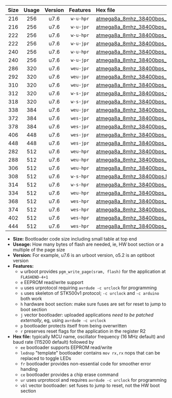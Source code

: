 |Size|Usage|Version|Features|Hex file|
|:-:|:-:|:-:|:-:|:--|
|216|256|u7.6|`w-u-hpr`|[atmega8a_8mhz_38400bps_ur.hex](https://raw.githubusercontent.com/stefanrueger/urboot/main/atmega8a_8mhz_38400bps_ur.hex)|
|216|256|u7.6|`w-u-jpr`|[atmega8a_8mhz_38400bps_ur_vbl.hex](https://raw.githubusercontent.com/stefanrueger/urboot/main/atmega8a_8mhz_38400bps_ur_vbl.hex)|
|222|256|u7.6|`w-u-hpr`|[atmega8a_8mhz_38400bps_lednop_ur.hex](https://raw.githubusercontent.com/stefanrueger/urboot/main/atmega8a_8mhz_38400bps_lednop_ur.hex)|
|222|256|u7.6|`w-u-jpr`|[atmega8a_8mhz_38400bps_lednop_ur_vbl.hex](https://raw.githubusercontent.com/stefanrueger/urboot/main/atmega8a_8mhz_38400bps_lednop_ur_vbl.hex)|
|240|256|u7.6|`w-u-hpr`|[atmega8a_8mhz_38400bps_lednop_fr_ur.hex](https://raw.githubusercontent.com/stefanrueger/urboot/main/atmega8a_8mhz_38400bps_lednop_fr_ur.hex)|
|240|256|u7.6|`w-u-jpr`|[atmega8a_8mhz_38400bps_lednop_fr_ur_vbl.hex](https://raw.githubusercontent.com/stefanrueger/urboot/main/atmega8a_8mhz_38400bps_lednop_fr_ur_vbl.hex)|
|286|320|u7.6|`weu-jpr`|[atmega8a_8mhz_38400bps_ee_ur_vbl.hex](https://raw.githubusercontent.com/stefanrueger/urboot/main/atmega8a_8mhz_38400bps_ee_ur_vbl.hex)|
|292|320|u7.6|`weu-jpr`|[atmega8a_8mhz_38400bps_ee_lednop_ur_vbl.hex](https://raw.githubusercontent.com/stefanrueger/urboot/main/atmega8a_8mhz_38400bps_ee_lednop_ur_vbl.hex)|
|310|320|u7.6|`weu-jpr`|[atmega8a_8mhz_38400bps_ee_lednop_fr_ur_vbl.hex](https://raw.githubusercontent.com/stefanrueger/urboot/main/atmega8a_8mhz_38400bps_ee_lednop_fr_ur_vbl.hex)|
|312|320|u7.6|`w-s-jpr`|[atmega8a_8mhz_38400bps_vbl.hex](https://raw.githubusercontent.com/stefanrueger/urboot/main/atmega8a_8mhz_38400bps_vbl.hex)|
|318|320|u7.6|`w-s-jpr`|[atmega8a_8mhz_38400bps_lednop_vbl.hex](https://raw.githubusercontent.com/stefanrueger/urboot/main/atmega8a_8mhz_38400bps_lednop_vbl.hex)|
|338|384|u7.6|`weu-jpr`|[atmega8a_8mhz_38400bps_ee_lednop_fr_ce_ur_vbl.hex](https://raw.githubusercontent.com/stefanrueger/urboot/main/atmega8a_8mhz_38400bps_ee_lednop_fr_ce_ur_vbl.hex)|
|372|384|u7.6|`wes-jpr`|[atmega8a_8mhz_38400bps_ee_vbl.hex](https://raw.githubusercontent.com/stefanrueger/urboot/main/atmega8a_8mhz_38400bps_ee_vbl.hex)|
|378|384|u7.6|`wes-jpr`|[atmega8a_8mhz_38400bps_ee_lednop_vbl.hex](https://raw.githubusercontent.com/stefanrueger/urboot/main/atmega8a_8mhz_38400bps_ee_lednop_vbl.hex)|
|406|448|u7.6|`wes-jpr`|[atmega8a_8mhz_38400bps_ee_lednop_fr_vbl.hex](https://raw.githubusercontent.com/stefanrueger/urboot/main/atmega8a_8mhz_38400bps_ee_lednop_fr_vbl.hex)|
|448|448|u7.6|`wes-jpr`|[atmega8a_8mhz_38400bps_ee_lednop_fr_ce_vbl.hex](https://raw.githubusercontent.com/stefanrueger/urboot/main/atmega8a_8mhz_38400bps_ee_lednop_fr_ce_vbl.hex)|
|282|512|u7.6|`weu-hpr`|[atmega8a_8mhz_38400bps_ee_ur.hex](https://raw.githubusercontent.com/stefanrueger/urboot/main/atmega8a_8mhz_38400bps_ee_ur.hex)|
|288|512|u7.6|`weu-hpr`|[atmega8a_8mhz_38400bps_ee_lednop_ur.hex](https://raw.githubusercontent.com/stefanrueger/urboot/main/atmega8a_8mhz_38400bps_ee_lednop_ur.hex)|
|306|512|u7.6|`weu-hpr`|[atmega8a_8mhz_38400bps_ee_lednop_fr_ur.hex](https://raw.githubusercontent.com/stefanrueger/urboot/main/atmega8a_8mhz_38400bps_ee_lednop_fr_ur.hex)|
|308|512|u7.6|`w-s-hpr`|[atmega8a_8mhz_38400bps.hex](https://raw.githubusercontent.com/stefanrueger/urboot/main/atmega8a_8mhz_38400bps.hex)|
|314|512|u7.6|`w-s-hpr`|[atmega8a_8mhz_38400bps_lednop.hex](https://raw.githubusercontent.com/stefanrueger/urboot/main/atmega8a_8mhz_38400bps_lednop.hex)|
|334|512|u7.6|`weu-hpr`|[atmega8a_8mhz_38400bps_ee_lednop_fr_ce_ur.hex](https://raw.githubusercontent.com/stefanrueger/urboot/main/atmega8a_8mhz_38400bps_ee_lednop_fr_ce_ur.hex)|
|368|512|u7.6|`wes-hpr`|[atmega8a_8mhz_38400bps_ee.hex](https://raw.githubusercontent.com/stefanrueger/urboot/main/atmega8a_8mhz_38400bps_ee.hex)|
|374|512|u7.6|`wes-hpr`|[atmega8a_8mhz_38400bps_ee_lednop.hex](https://raw.githubusercontent.com/stefanrueger/urboot/main/atmega8a_8mhz_38400bps_ee_lednop.hex)|
|402|512|u7.6|`wes-hpr`|[atmega8a_8mhz_38400bps_ee_lednop_fr.hex](https://raw.githubusercontent.com/stefanrueger/urboot/main/atmega8a_8mhz_38400bps_ee_lednop_fr.hex)|
|444|512|u7.6|`wes-hpr`|[atmega8a_8mhz_38400bps_ee_lednop_fr_ce.hex](https://raw.githubusercontent.com/stefanrueger/urboot/main/atmega8a_8mhz_38400bps_ee_lednop_fr_ce.hex)|

- **Size:** Bootloader code size including small table at top end
- **Useage:** How many bytes of flash are needed, ie, HW boot section or a multiple of the page size
- **Version:** For example, u7.6 is an urboot version, o5.2 is an optiboot version
- **Features:**
  + `w` urboot provides `pgm_write_page(sram, flash)` for the application at `FLASHEND-4+1`
  + `e` EEPROM read/write support
  + `u` uses urprotocol requiring `avrdude -c urclock` for programming
  + `s` uses skeleton of STK500v1 protocol; `-c urclock` and `-c arduino` both work
  + `h` hardware boot section: make sure fuses are set for reset to jump to boot section
  + `j` vector bootloader: uploaded applications *need to be patched externally*, eg, using `avrdude -c urclock`
  + `p` bootloader protects itself from being overwritten
  + `r` preserves reset flags for the application in the register R2
- **Hex file:** typically MCU name, oscillator frequency (16 MHz default) and baud rate (115200 default) followed by
  + `ee` bootloader supports EEPROM read/write
  + `lednop` "template" bootloader contains `mov rx,rx` nops that can be replaced to toggle LEDs
  + `fr` bootloader provides non-essential code for smoother error handing
  + `ce` bootloader provides a chip erase command
  + `ur` uses urprotocol and requires `avrdude -c urclock` for programming
  + `vbl` vector bootloader: set fuses to jump to reset, not the HW boot section
